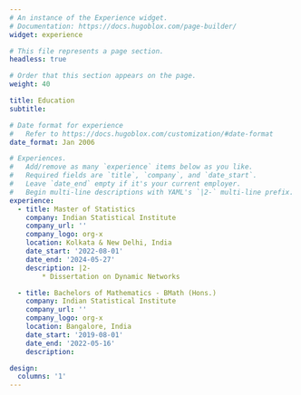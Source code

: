 ```yaml
---
# An instance of the Experience widget.
# Documentation: https://docs.hugoblox.com/page-builder/
widget: experience

# This file represents a page section.
headless: true

# Order that this section appears on the page.
weight: 40

title: Education
subtitle:

# Date format for experience
#   Refer to https://docs.hugoblox.com/customization/#date-format
date_format: Jan 2006

# Experiences.
#   Add/remove as many `experience` items below as you like.
#   Required fields are `title`, `company`, and `date_start`.
#   Leave `date_end` empty if it's your current employer.
#   Begin multi-line descriptions with YAML's `|2-` multi-line prefix.
experience:
  - title: Master of Statistics
    company: Indian Statistical Institute
    company_url: ''
    company_logo: org-x
    location: Kolkata & New Delhi, India
    date_start: '2022-08-01'
    date_end: '2024-05-27'
    description: |2-
        * Dissertation on Dynamic Networks

  - title: Bachelors of Mathematics - BMath (Hons.)
    company: Indian Statistical Institute
    company_url: ''
    company_logo: org-x
    location: Bangalore, India
    date_start: '2019-08-01'
    date_end: '2022-05-16'
    description: 

design:
  columns: '1'
---
```

